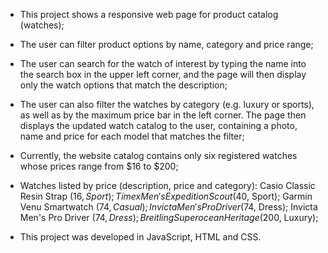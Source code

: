 - This project shows a responsive web page for product catalog (watches);
  
- The user can filter product options by name, category and price range;

- The user can search for the watch of interest by typing the name into the search box in the upper left corner, and the page will then display only the watch options that match the description;

- The user can also filter the watches by category (e.g. luxury or sports), as well as by the maximum price bar in the left corner. The page then displays the updated watch catalog to the user, containing a photo, name and price for each model that matches the filter;

- Currently, the website catalog contains only six registered watches whose prices range from $16 to $200;

- Watches listed by price (description, price and category): Casio Classic Resin Strap ($16, Sport); Timex Men's Expedition Scout ($40, Sport); Garmin Venu Smartwatch ($74, Casual); Invicta Men's Pro Driver ($74, Dress); Invicta Men's Pro Driver ($74, Dress); Breitling Superocean Heritage ($200, Luxury);

- This project was developed in JavaScript, HTML and CSS.
